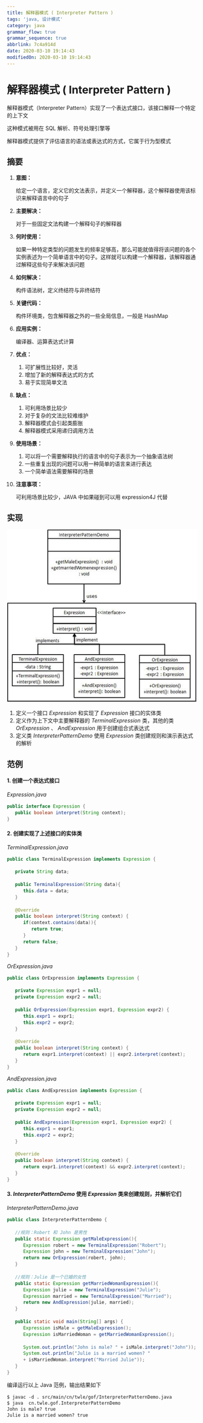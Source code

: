 ```yaml
---
title: 解释器模式 ( Interpreter Pattern )
tags: 'java, 设计模式'
category: java
grammar_flow: true
grammar_sequence: true
abbrlink: 7c4a914d
date: 2020-03-10 19:14:43
modifiedOn: 2020-03-10 19:14:43
---
```

# 解释器模式 ( Interpreter Pattern ) #

解释器模式（Interpreter Pattern）实现了一个表达式接口，该接口解释一个特定的上下文

这种模式被用在 SQL 解析、符号处理引擎等

解释器模式提供了评估语言的语法或表达式的方式，它属于行为型模式

<!-- more -->

## 摘要 ##

1.  **意图：**
    
    给定一个语言，定义它的文法表示，并定义一个解释器，这个解释器使用该标识来解释语言中的句子
2.  **主要解决：**
    
    对于一些固定文法构建一个解释句子的解释器
3.  **何时使用：**
    
    如果一种特定类型的问题发生的频率足够高，那么可能就值得将该问题的各个实例表述为一个简单语言中的句子。这样就可以构建一个解释器，该解释器通过解释这些句子来解决该问题
4.  **如何解决：**
    
    构件语法树，定义终结符与非终结符
5.  **关键代码：**
    
    构件环境类，包含解释器之外的一些全局信息，一般是 HashMap
6.  **应用实例：**
    
    编译器、运算表达式计算
7.  **优点：**
    
    1.  可扩展性比较好，灵活
    2.  增加了新的解释表达式的方式
    3.  易于实现简单文法
8.  **缺点：**
    
    1.  可利用场景比较少
    2.  对于复杂的文法比较难维护
    3.  解释器模式会引起类膨胀
    4.  解释器模式采用递归调用方法
9.  **使用场景：**
    
    1.  可以将一个需要解释执行的语言中的句子表示为一个抽象语法树
    2.  一些重复出现的问题可以用一种简单的语言来进行表达
    3.  一个简单语法需要解释的场景
10. **注意事项：**
    
    可利用场景比较少，JAVA 中如果碰到可以用 expression4J 代替

## 实现 ##

![解释器模式](../../image/interpreter_pattern_1.jpg )

1.  定义一个接口 *Expression* 和实现了 *Expression* 接口的实体类
2.  定义作为上下文中主要解释器的 *TerminalExpression* 类，其他的类 *OrExpression* 、 *AndExpression* 用于创建组合式表达式
3.  定义类 *InterpreterPatternDemo* 使用 *Expression* 类创建规则和演示表达式的解析

## 范例 ##

#### 1. 创建一个表达式接口 ####

*Expression.java*

```java
public interface Expression {
   public boolean interpret(String context);
}
```

#### 2. 创建实现了上述接口的实体类 ####

*TerminalExpression.java*

```java
public class TerminalExpression implements Expression {

   private String data;

   public TerminalExpression(String data){
      this.data = data; 
   }

   @Override
   public boolean interpret(String context) {
      if(context.contains(data)){
         return true;
      }
      return false;
   }
}
```

*OrExpression.java*

```java
public class OrExpression implements Expression {

   private Expression expr1 = null;
   private Expression expr2 = null;

   public OrExpression(Expression expr1, Expression expr2) { 
      this.expr1 = expr1;
      this.expr2 = expr2;
   }

   @Override
   public boolean interpret(String context) {       
      return expr1.interpret(context) || expr2.interpret(context);
   }
}
```

*AndExpression.java*

```java
public class AndExpression implements Expression {

   private Expression expr1 = null;
   private Expression expr2 = null;

   public AndExpression(Expression expr1, Expression expr2) { 
      this.expr1 = expr1;
      this.expr2 = expr2;
   }

   @Override
   public boolean interpret(String context) {       
      return expr1.interpret(context) && expr2.interpret(context);
   }
}
```

#### 3. *InterpreterPatternDemo* 使用 *Expression* 类来创建规则，并解析它们 ####

*InterpreterPatternDemo.java*

```java
public class InterpreterPatternDemo {

   //规则：Robert 和 John 是男性
   public static Expression getMaleExpression(){
      Expression robert = new TerminalExpression("Robert");
      Expression john = new TerminalExpression("John");
      return new OrExpression(robert, john);        
   }

   //规则：Julie 是一个已婚的女性
   public static Expression getMarriedWomanExpression(){
      Expression julie = new TerminalExpression("Julie");
      Expression married = new TerminalExpression("Married");
      return new AndExpression(julie, married);     
   }

   public static void main(String[] args) {
      Expression isMale = getMaleExpression();
      Expression isMarriedWoman = getMarriedWomanExpression();

      System.out.println("John is male? " + isMale.interpret("John"));
      System.out.println("Julie is a married women? " 
      + isMarriedWoman.interpret("Married Julie"));
   }
}
```

编译运行以上 Java 范例，输出结果如下

```shell
$ javac -d . src/main/cn/twle/gof/InterpreterPatternDemo.java
$ java  cn.twle.gof.InterpreterPatternDemo
John is male? true
Julie is a married women? true
```
